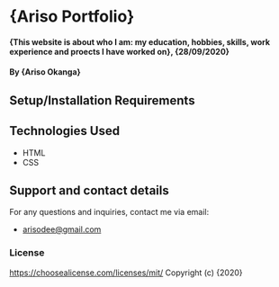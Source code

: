 # {Ariso Portfolio}
#### {This website is about who I am: my education, hobbies, skills, work experience and proects I have worked on}, {28/09/2020}
#### By **{Ariso Okanga}**
## Setup/Installation Requirements

## Technologies Used
* HTML
* CSS
## Support and contact details
For any questions and inquiries, contact me via email:
* arisodee@gmail.com
### License
https://choosealicense.com/licenses/mit/
Copyright (c) {2020}